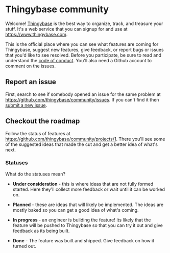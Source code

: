 # Thingybase community

Welcome! [Thingybase](https://www.thingybase.com) is the best way to organize, track, and treasure your stuff. It's a web service that you can signup for and use at https://www.thingybase.com.

This is the official place where you can see what features are coming for Thingybase, suggest new features, give feedback, or report bugs or issues that you'd like to see resolved. Before you participate, be sure to read and understand the [code of conduct](./CODE_OF_CONDUCT.md). You'll also need a Github account to comment on the issues.

## Report an issue

First, search to see if somebody opened an issue for the same problem at https://github.com/thingybase/community/issues. If you can't find it then [submit a new issue](https://github.com/thingybase/community/issues/new).

## Checkout the roadmap

Follow the status of features at https://github.com/thingybase/community/projects/1. There you'll see some of the suggested ideas that made the cut and get a better idea of what's next.

### Statuses

What do the statuses mean?

* **Under consideration** - this is where ideas that are not fully formed started. Here they'll collect more feedback or wait until it can be worked on.

* **Planned** - these are ideas that will likely be implemented. The ideas are mostly baked so you can get a good idea of what's coming.

* **In progress** - an engineer is building the feature! Its likely that the feature will be pushed to Thingybase so that you can try it out and give feedback as its being built.

* **Done** - The feature was built and shipped. Give feedback on how it turned out.
